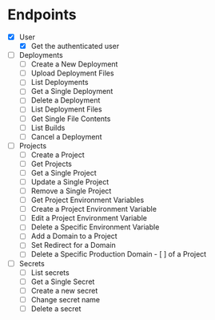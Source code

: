 # Endpoints

- [x] User
    - [x] Get the authenticated user
- [ ] Deployments
    - [ ] Create a New Deployment
    - [ ] Upload Deployment Files
    - [ ] List Deployments
    - [ ] Get a Single Deployment
    - [ ] Delete a Deployment
    - [ ] List Deployment Files
    - [ ] Get Single File Contents
    - [ ] List Builds
    - [ ] Cancel a Deployment

- [ ] Projects
    - [ ] Create a Project
    - [ ] Get Projects
    - [ ] Get a Single Project
    - [ ] Update a Single Project
    - [ ] Remove a Single Project
    - [ ] Get Project Environment Variables
    - [ ] Create a Project Environment Variable
    - [ ] Edit a Project Environment Variable
    - [ ] Delete a Specific Environment Variable
    - [ ] Add a Domain to a Project
    - [ ] Set Redirect for a Domain
    - [ ] Delete a Specific Production Domain - [ ] of a Project

- [ ] Secrets
    - [ ] List secrets
    - [ ] Get a Single Secret
    - [ ] Create a new secret
    - [ ] Change secret name
    - [ ] Delete a secret